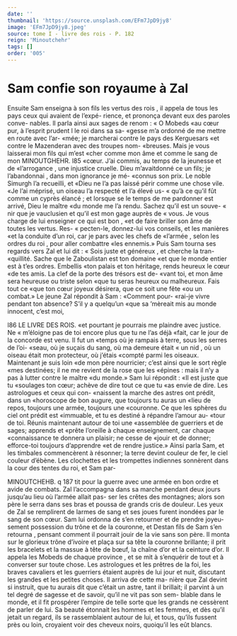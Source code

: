 ```yaml
---
date: ''
thumbnail: 'https://source.unsplash.com/EFm7JpD9jy8'
image: 'EFm7JpD9jy8.jpeg'
source: tome I - livre des rois - P. 182
reign: 'Minoutchehr'
tags: []
order: '005'
---
```


# Sam confie son royaume à Zal

Ensuite Sam enseigna à son fils les vertus des rois , il appela de tous les pays ceux qui avaient de l’expé- rience, et prononça devant eux des paroles conve- nables. ll parla ainsi aux sages de renom : « O Mobeds «au cœur pur, à l’esprit prudent l le roi dans sa sa-
«gesse m’a ordonné de me mettre en route avec l’ar-
«mée; je marcherai contre le pays des Kerguesars «et contre le Mazenderan avec des troupes nom- «breuses. Mais je vous laisserai mon fils qui m’est «cher comme mon âme et comme le sang de mon
MINOUTGHEHR. l85 «cœur. J’ai commis, au temps de la jeunesse et de
«l’arrogance , une injustice cruelle. Dieu m’avaitdonné
ce un fils; je l’abandonnai , dans mon ignorance je mé- «connus son prix. Le noble Simurgh l’a recueilli, et «Dieu ne l’a pas laissé périr comme une chose vile.
«Je l’ai méprisé, un oiseau l’a respecté et l’a élevé us-
« qu’à ce qu’il fût comme un cyprès élancé ; et lorsque
se le temps de me pardonner est arrivé, Dieu le maître «du monde me l’a rendu. Sachez qu’il est un souve-
« nir que je vauclusien et qu’il est mon gage auprès de
« vous. Je vous charge de lui enseigner ce qui est bon , «et de faire briller son âme de toutes les vertus. Res- « pecten-le, donnez-lui vos conseils, et les manières «et la conduite d’un roi, car je pars avec les chefs de «l’armée , selon les ordres du roi , pour aller combattre
«les ennemis.» Puis Sam tourna ses regards vers Zal et lui dit : « Sois juste et généreux , et cherche la tran- «quillité. Sache que le Zaboulistan est ton domaine
«et que le monde entier est à t’es ordres. Embellis «ton palais et ton héritage, rends heureux le cœur «de tes amis. La clef de la porte des trésors est de- «vant toi, et mon âme sera heureuse ou triste selon «que tu seras heureux ou malheureux. Fais tout ce «que ton cœur joyeux désirera, que ce soit une fête
«ou un combat.»
Le jeune Zal répondit à Sam : «Comment pour-
«rai-je vivre pendant ton absence? S’il y a quelqu’un «que sa ’mèreait mis au monde innocent, c’est moi,

l86 LE LIVRE DES ROIS.
«et pourtant je pourrais me plaindre avec justice. Ne « m’éloigne pas de toi encore plus que tu ne l’as déjà
«fait, car le jour de la concorde est venu. Il fut un «temps où je rampais à terre, sous les serres de l’oi-
«seau, où je suçais du sang, où ma demeure était « un nid , où un oiseau était mon protecteur, où j’étais
«compté parmi les oiseaux. Maintenant je suis loin «de mon père nourricier; c’est ainsi que le sort règle «mes destinées; il ne me revient de la rose que les «épines : mais il n’y a pas à lutter contre le maître
«du monde.» Sam lui répondit : «Il est juste que tu «soulages ton cœur; achève de dire tout ce que tu «as envie de dire. Les astrologues et ceux qui con- «naissent la marche des astres ont prédit, dans un «horoscope de bon augure, que toujours tu auras un «lieu de repos, toujours une armée, toujours une «couronne. Ce que les sphères du ciel ont prédit est «immuable, et tu es destiné à répandre l’amour au-
«tour de toi. Réunis maintenant autour de toi une «assemblée de guerriers et de sages; apprends et «prête l’oreille à chaque enseignement, car chaque «connaissance te donnera un plaisir; ne cesse de «jouir et de donner; efforce-toi toujours d’apprendre
«et de rendre justice.»
Ainsi parla Sam, et les timbales commencèrent à résonner; la terre devint couleur de fer, le ciel couleur d’ébène. Les clochettes et les trompettes indiennes sonnèrent dans la cour des tentes du roi, et Sam par-

MINOUTCHEHB. q 187 tit pour la guerre avec une armée en bon ordre et
avide de combats. Zal l’accompagna dans sa marche pendant deux jours jusqu’au lieu où l’armée allait pas-
ser les crêtes des montagnes; alors son père le serra dans ses bras et poussa de grands cris de douleur. Les yeux de Zal se remplirent de larmes de sang et ses joues furent inondées par le sang de son cœur. Sam lui ordonna de s’en retourner et de prendre joyeu- sement possession du trône et de la couronne, et Destan fils de Sam s’en retourna , pensant comment il pourrait jouir de la vie sans son père. Il monta sur le glorieux trône d’ivoire et plaça sur sa tête la couronne brillante; il prit les bracelets et la massue à tête de bœuf, la chaîne d’or et la ceinture d’or. Il appela les
Mobeds de chaque province , et se mit à s’enquérir de
tout et à converser sur toute chose. Les astrologues et les prêtres de la foi, les braves cavaliers et les guerriers étaient auprès de lui jour et nuit, discutant
les grandes et les petites choses. Il arriva de cette ma- nière que Zal devint si instruit, que tu aurais dit que c’était un astre, tant il brillait; il parvint à un tel
degré de sagesse et de savoir, qu’il ne vit pas son sem-
blable dans le monde, et il fit prospérer l’empire de telle sorte que les grands ne cessèrent de parler de lui. Sa beauté étonnait les hommes et les femmes, et dès qu’il jetait un regard, ils se rassemblaient autour
de lui, et tous, qu’ils fussent près ou loin, croyaient voir des cheveux noirs, quoiqu’il les eût blancs.
